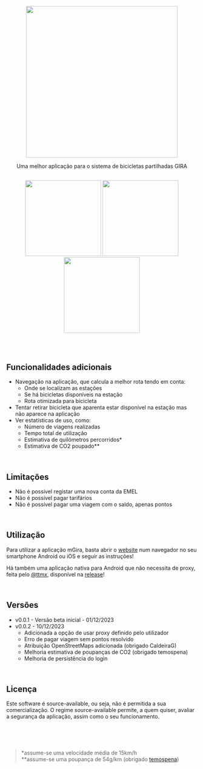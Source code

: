 <p align="middle"> <img src="https://app.mgira.pt/assets/images/mGira_big.png" width="400"/> </p>

<p align="middle">
Uma melhor aplicação para o sistema de bicicletas partilhadas GIRA 
</p>

## 
<p align="middle">
	<img src="https://app.mgira.pt/assets/images/screenshot_landing.png" width="200"/>
	<img src="https://app.mgira.pt/assets/images/screenshot_stations.png" width="200"/>
	<img src="https://app.mgira.pt/assets/images/screenshot_routing.png?" width="200"/>
</p>

<br>
<br>

## Funcionalidades adicionais
 - Navegação na aplicação, que calcula a melhor rota tendo em conta:
	 -  Onde se localizam as estações
	 - Se há bicicletas disponíveis na estação
	 - Rota otimizada para bicicleta
- Tentar retirar bicicleta que aparenta estar disponível na estação mas não aparece na aplicação
- Ver estatísticas de uso, como:
	- Número de viagens realizadas
	- Tempo total de utilização
	- Estimativa de quilómetros percorridos*
	- Estimativa de CO2 poupado**

<br>

## Limitações
- Não é possível registar uma nova conta da EMEL
- Não é possível pagar tarifários
- Não é possível pagar uma viagem com o saldo, apenas pontos

<br>

## Utilização

Para utilizar a aplicação mGira, basta abrir o [website](https://mgira.pt/) num navegador no seu smartphone Android ou iOS e seguir as instruções!

Há também uma aplicação nativa para Android que não necessita de proxy, feita pelo [@ttmx](https://github.com/ttmx), disponível na [release](https://github.com/afonsosousah/mGira/releases/tag/0.0.1)!

<br>

## Versões

 - v0.0.1 - Versão beta inicial - 01/12/2023
 - v0.0.2 - 10/12/2023
   - Adicionada a opção de usar proxy definido pelo utilizador
   - Erro de pagar viagem sem pontos resolvido
   - Atribuição OpenStreetMaps adicionada (obrigado CaldeiraG)
   - Melhoria estimativa de poupanças de CO2 (obrigado temospena)
   - Melhoria de persistência do login

<br>

## Licença

Este software é source-available, ou seja, não é permitida a sua comercialização. O regime source-available permite, a quem quiser, avaliar a segurança da aplicação, assim como o seu funcionamento.

<br>
<br>
<br>

> *assume-se uma velocidade média de 15km/h<br>**assume-se uma poupança de 54g/km (obrigado [temospena](https://github.com/temospena))
